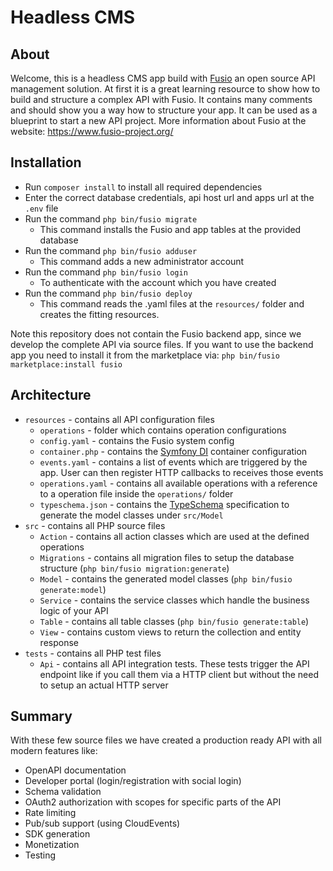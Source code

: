 
# Headless CMS

## About

Welcome, this is a headless CMS app build with [Fusio](https://github.com/apioo/fusio) an open source API management
solution. At first it is a great learning resource to show how to build and structure a complex API with Fusio. It
contains many comments and should show you a way how to structure your app. It can be used as a blueprint to start a new
API project. More information about Fusio at the website: https://www.fusio-project.org/

## Installation

* Run `composer install` to install all required dependencies
* Enter the correct database credentials, api host url and apps url at the `.env` file
* Run the command `php bin/fusio migrate`
  * This command installs the Fusio and app tables at the provided database
* Run the command `php bin/fusio adduser`
  * This command adds a new administrator account
* Run the command `php bin/fusio login`
  * To authenticate with the account which you have created
* Run the command `php bin/fusio deploy`
  * This command reads the .yaml files at the `resources/` folder and creates the fitting resources.

Note this repository does not contain the Fusio backend app, since we develop the complete API via source files. If you
want to use the backend app you need to install it from the marketplace via: `php bin/fusio marketplace:install fusio`

## Architecture

* `resources` - contains all API configuration files
  * `operations` - folder which contains operation configurations
  * `config.yaml` - contains the Fusio system config
  * `container.php` - contains the [Symfony DI](https://symfony.com/doc/current/components/dependency_injection.html) container configuration
  * `events.yaml` - contains a list of events which are triggered by the app. User can then register HTTP callbacks to receives those events
  * `operations.yaml` - contains all available operations with a reference to a operation file inside the `operations/` folder
  * `typeschema.json` - contains the [TypeSchema](https://typeschema.org/) specification to generate the model classes under `src/Model`
* `src` - contains all PHP source files
  * `Action` - contains all action classes which are used at the defined operations
  * `Migrations` - contains all migration files to setup the database structure (`php bin/fusio migration:generate`)
  * `Model` - contains the generated model classes (`php bin/fusio generate:model`)
  * `Service` - contains the service classes which handle the business logic of your API
  * `Table` - contains all table classes (`php bin/fusio generate:table`)
  * `View` - contains custom views to return the collection and entity response
* `tests` - contains all PHP test files
  * `Api` - contains all API integration tests. These tests trigger the API endpoint like if you call them via a HTTP client but without the need to setup an actual HTTP server

## Summary

With these few source files we have created a production ready API with all modern features like:

* OpenAPI documentation
* Developer portal (login/registration with social login)
* Schema validation
* OAuth2 authorization with scopes for specific parts of the API
* Rate limiting
* Pub/sub support (using CloudEvents)
* SDK generation
* Monetization
* Testing
